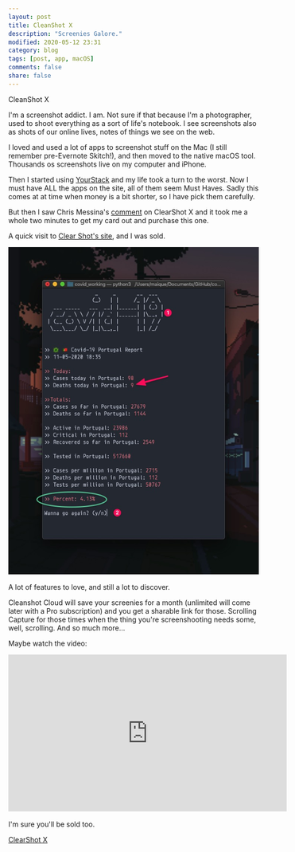```yaml
---
layout: post
title: CleanShot X
description: "Screenies Galore."
modified: 2020-05-12 23:31
category: blog
tags: [post, app, macOS]
comments: false
share: false
---
```


CleanShot X

I'm a screenshot addict. I am. Not sure if that because I'm a photographer, used to shoot everything as a sort of life's notebook. I see screenshots also as shots of our online lives, notes of things we see on the web. 

I loved and used a lot of apps to screenshot stuff on the Mac (I still remember pre-Evernote Skitch!), and then moved to the native macOS tool. Thousands os screenshots live on my computer and iPhone. 

Then I started using [YourStack](https://yourstack.com/@maique) and my life took a turn to the worst. Now I must have ALL the apps on the site, all of them seem Must Haves. Sadly this comes at at time when money is a bit shorter, so I have pick them carefully. 

But then I saw Chris Messina's [comment](https://yourstack.com/@chrismessina/uses/CleanShot) on ClearShot X and it took me a whole two minutes to get my card out and purchase this one. 

A quick visit to [Clear Shot's site](https://getcleanshot.com), and I was sold.

![cleanShotTerminal](https://raw.githubusercontent.com/maique/xanatoNet/master/docs/images/cleanShotTerminal.jpeg)

A lot of features to love, and still a lot to discover.

Cleanshot Cloud will save your screenies for a month (unlimited will come later with a Pro subscription) and you get a sharable link for those. 
Scrolling Capture for those times when the thing you're screenshooting needs some, well, scrolling.
And so much more...

Maybe watch the video:

<div class="responsive-embed responsive-embed-16by9">
<iframe width="560" height="315" src="https://www.youtube.com/embed/FZbICrBKWIU" frameborder="0" allow="accelerometer; autoplay; encrypted-media; gyroscope; picture-in-picture" allowfullscreen></iframe>
</div>

I'm sure you'll be sold too.

[ClearShot X](https://getcleanshot.com)